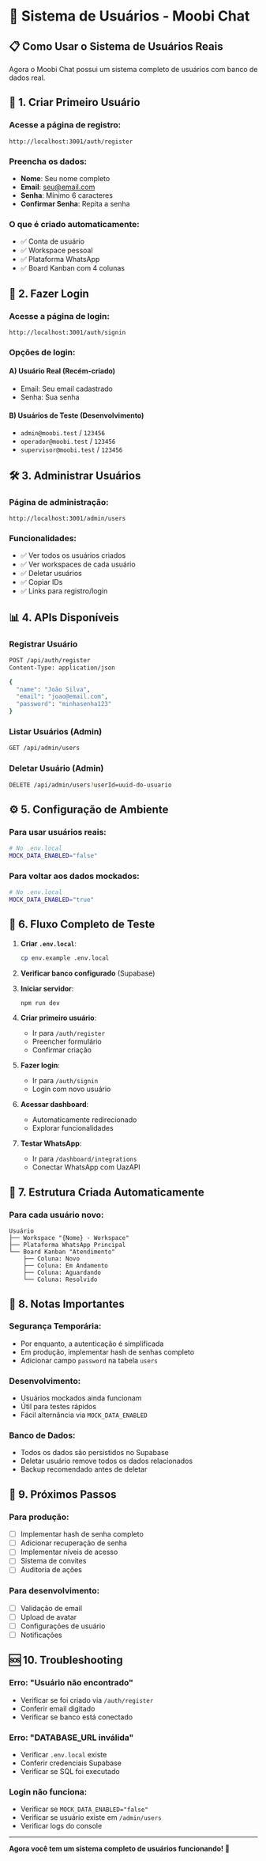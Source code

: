# 👥 Sistema de Usuários - Moobi Chat

## 📋 Como Usar o Sistema de Usuários Reais

Agora o Moobi Chat possui um sistema completo de usuários com banco de dados real.

## 🚀 **1. Criar Primeiro Usuário**

### Acesse a página de registro:
```
http://localhost:3001/auth/register
```

### Preencha os dados:
- **Nome**: Seu nome completo
- **Email**: seu@email.com
- **Senha**: Mínimo 6 caracteres
- **Confirmar Senha**: Repita a senha

### O que é criado automaticamente:
- ✅ Conta de usuário
- ✅ Workspace pessoal
- ✅ Plataforma WhatsApp
- ✅ Board Kanban com 4 colunas

## 🔑 **2. Fazer Login**

### Acesse a página de login:
```
http://localhost:3001/auth/signin
```

### Opções de login:

#### **A) Usuário Real (Recém-criado)**
- Email: Seu email cadastrado
- Senha: Sua senha

#### **B) Usuários de Teste (Desenvolvimento)**
- `admin@moobi.test` / `123456`
- `operador@moobi.test` / `123456`
- `supervisor@moobi.test` / `123456`

## 🛠️ **3. Administrar Usuários**

### Página de administração:
```
http://localhost:3001/admin/users
```

### Funcionalidades:
- ✅ Ver todos os usuários criados
- ✅ Ver workspaces de cada usuário
- ✅ Deletar usuários
- ✅ Copiar IDs
- ✅ Links para registro/login

## 📊 **4. APIs Disponíveis**

### **Registrar Usuário**
```bash
POST /api/auth/register
Content-Type: application/json

{
  "name": "João Silva",
  "email": "joao@email.com",
  "password": "minhasenha123"
}
```

### **Listar Usuários** (Admin)
```bash
GET /api/admin/users
```

### **Deletar Usuário** (Admin)
```bash
DELETE /api/admin/users?userId=uuid-do-usuario
```

## ⚙️ **5. Configuração de Ambiente**

### **Para usar usuários reais:**
```bash
# No .env.local
MOCK_DATA_ENABLED="false"
```

### **Para voltar aos dados mockados:**
```bash
# No .env.local
MOCK_DATA_ENABLED="true"
```

## 🔄 **6. Fluxo Completo de Teste**

1. **Criar `.env.local`**:
   ```bash
   cp env.example .env.local
   ```

2. **Verificar banco configurado** (Supabase)

3. **Iniciar servidor**:
   ```bash
   npm run dev
   ```

4. **Criar primeiro usuário**:
   - Ir para `/auth/register`
   - Preencher formulário
   - Confirmar criação

5. **Fazer login**:
   - Ir para `/auth/signin`
   - Login com novo usuário

6. **Acessar dashboard**:
   - Automaticamente redirecionado
   - Explorar funcionalidades

7. **Testar WhatsApp**:
   - Ir para `/dashboard/integrations`
   - Conectar WhatsApp com UazAPI

## 🔧 **7. Estrutura Criada Automaticamente**

### **Para cada usuário novo:**

```
Usuário
├── Workspace "{Nome} - Workspace"
├── Plataforma WhatsApp Principal
└── Board Kanban "Atendimento"
    ├── Coluna: Novo
    ├── Coluna: Em Andamento
    ├── Coluna: Aguardando
    └── Coluna: Resolvido
```

## 🚨 **8. Notas Importantes**

### **Segurança Temporária:**
- Por enquanto, a autenticação é simplificada
- Em produção, implementar hash de senhas completo
- Adicionar campo `password` na tabela `users`

### **Desenvolvimento:**
- Usuários mockados ainda funcionam
- Útil para testes rápidos
- Fácil alternância via `MOCK_DATA_ENABLED`

### **Banco de Dados:**
- Todos os dados são persistidos no Supabase
- Deletar usuário remove todos os dados relacionados
- Backup recomendado antes de deletar

## 📝 **9. Próximos Passos**

### **Para produção:**
- [ ] Implementar hash de senha completo
- [ ] Adicionar recuperação de senha
- [ ] Implementar níveis de acesso
- [ ] Sistema de convites
- [ ] Auditoria de ações

### **Para desenvolvimento:**
- [ ] Validação de email
- [ ] Upload de avatar
- [ ] Configurações de usuário
- [ ] Notificações

## 🆘 **10. Troubleshooting**

### **Erro: "Usuário não encontrado"**
- Verificar se foi criado via `/auth/register`
- Conferir email digitado
- Verificar se banco está conectado

### **Erro: "DATABASE_URL inválida"**
- Verificar `.env.local` existe
- Conferir credenciais Supabase
- Verificar se SQL foi executado

### **Login não funciona:**
- Verificar se `MOCK_DATA_ENABLED="false"`
- Verificar se usuário existe em `/admin/users`
- Verificar logs do console

---

**Agora você tem um sistema completo de usuários funcionando! 🎉** 